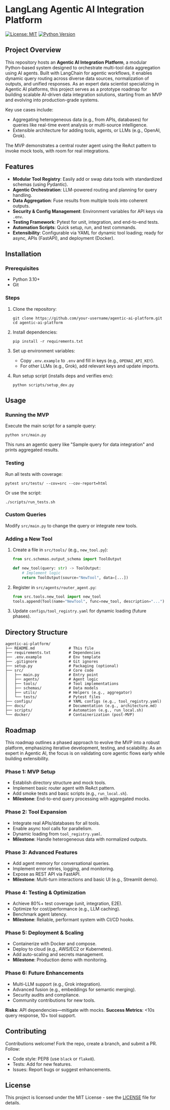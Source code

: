 # LangLang Agentic AI Integration Platform

[![License: MIT](https://img.shields.io/badge/License-MIT-yellow.svg)](https://opensource.org/licenses/MIT)
[![Python Version](https://img.shields.io/badge/Python-3.10%2B-blue.svg)](https://www.python.org/)

## Project Overview

This repository hosts an **Agentic AI Integration Platform**, a modular Python-based system designed to orchestrate multi-tool data aggregation using AI agents. Built with LangChain for agentic workflows, it enables dynamic query routing across diverse data sources, normalization of outputs, and unified responses. As an expert data scientist specializing in Agentic AI platforms, this project serves as a prototype roadmap for building scalable AI-driven data integration solutions, starting from an MVP and evolving into production-grade systems.

Key use cases include:
- Aggregating heterogeneous data (e.g., from APIs, databases) for queries like real-time event analysis or multi-source intelligence.
- Extensible architecture for adding tools, agents, or LLMs (e.g., OpenAI, Grok).

The MVP demonstrates a central router agent using the ReAct pattern to invoke mock tools, with room for real integrations.

## Features

- **Modular Tool Registry**: Easily add or swap data tools with standardized schemas (using Pydantic).
- **Agentic Orchestration**: LLM-powered routing and planning for query handling.
- **Data Aggregation**: Fuse results from multiple tools into coherent outputs.
- **Security & Config Management**: Environment variables for API keys via `.env`.
- **Testing Framework**: Pytest for unit, integration, and end-to-end tests.
- **Automation Scripts**: Quick setup, run, and test commands.
- **Extensibility**: Configurable via YAML for dynamic tool loading; ready for async, APIs (FastAPI), and deployment (Docker).

## Installation

### Prerequisites
- Python 3.10+
- Git

### Steps
1. Clone the repository:
   ```
   git clone https://github.com/your-username/agentic-ai-platform.git
   cd agentic-ai-platform
   ```

2. Install dependencies:
   ```
   pip install -r requirements.txt
   ```

3. Set up environment variables:
   - Copy `.env.example` to `.env` and fill in keys (e.g., `OPENAI_API_KEY`).
   - For other LLMs (e.g., Grok), add relevant keys and update imports.

4. Run setup script (installs deps and verifies env):
   ```
   python scripts/setup_dev.py
   ```

## Usage

### Running the MVP
Execute the main script for a sample query:
```
python src/main.py
```
This runs an agentic query like "Sample query for data integration" and prints aggregated results.

### Testing
Run all tests with coverage:
```
pytest src/tests/ --cov=src --cov-report=html
```
Or use the script:
```
./scripts/run_tests.sh
```

### Custom Queries
Modify `src/main.py` to change the query or integrate new tools.

### Adding a New Tool
1. Create a file in `src/tools/` (e.g., `new_tool.py`):
   ```python
   from src.schemas.output_schema import ToolOutput

   def new_tool(query: str) -> ToolOutput:
       # Implement logic
       return ToolOutput(source="NewTool", data=[...])
   ```
2. Register in `src/agents/router_agent.py`:
   ```python
   from src.tools.new_tool import new_tool
   tools.append(Tool(name="NewTool", func=new_tool, description="..."))
   ```
3. Update `configs/tool_registry.yaml` for dynamic loading (future phases).

## Directory Structure

```
agentic-ai-platform/
├── README.md               # This file
├── requirements.txt        # Dependencies
├── .env.example            # Env template
├── .gitignore              # Git ignores
├── setup.py                # Packaging (optional)
├── src/                    # Core code
│   ├── main.py             # Entry point
│   ├── agents/             # Agent logic
│   ├── tools/              # Tool implementations
│   ├── schemas/            # Data models
│   ├── utils/              # Helpers (e.g., aggregator)
│   └── tests/              # Pytest files
├── configs/                # YAML configs (e.g., tool_registry.yaml)
├── docs/                   # Documentation (e.g., architecture.md)
├── scripts/                # Automation (e.g., run_local.sh)
└── docker/                 # Containerization (post-MVP)
```

## Roadmap

This roadmap outlines a phased approach to evolve the MVP into a robust platform, emphasizing iterative development, testing, and scalability. As an expert in Agentic AI, the focus is on validating core agentic flows early while building extensibility.

### Phase 1: MVP Setup
- Establish directory structure and mock tools.
- Implement basic router agent with ReAct pattern.
- Add smoke tests and basic scripts (e.g., `run_local.sh`).
- **Milestone**: End-to-end query processing with aggregated mocks.

### Phase 2: Tool Expansion
- Integrate real APIs/databases for all tools.
- Enable async tool calls for parallelism.
- Dynamic loading from `tool_registry.yaml`.
- **Milestone**: Handle heterogeneous data with normalized outputs.

### Phase 3: Advanced Features
- Add agent memory for conversational queries.
- Implement error retries, logging, and monitoring.
- Expose as REST API via FastAPI.
- **Milestone**: Multi-turn interactions and basic UI (e.g., Streamlit demo).

### Phase 4: Testing & Optimization
- Achieve 80%+ test coverage (unit, integration, E2E).
- Optimize for cost/performance (e.g., LLM caching).
- Benchmark agent latency.
- **Milestone**: Reliable, performant system with CI/CD hooks.

### Phase 5: Deployment & Scaling
- Containerize with Docker and compose.
- Deploy to cloud (e.g., AWS/EC2 or Kubernetes).
- Add auto-scaling and secrets management.
- **Milestone**: Production demo with monitoring.

### Phase 6: Future Enhancements
- Multi-LLM support (e.g., Grok integration).
- Advanced fusion (e.g., embeddings for semantic merging).
- Security audits and compliance.
- Community contributions for new tools.

**Risks**: API dependencies—mitigate with mocks. **Success Metrics**: <10s query response, 10+ tool support.

## Contributing

Contributions welcome! Fork the repo, create a branch, and submit a PR. Follow:
- Code style: PEP8 (use `black` or `flake8`).
- Tests: Add for new features.
- Issues: Report bugs or suggest enhancements.

## License

This project is licensed under the MIT License - see the [LICENSE](LICENSE) file for details.